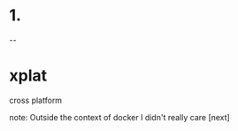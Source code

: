 # 1.

--

# xplat
cross platform

note: 
Outside the context of docker I didn't really care [next]



